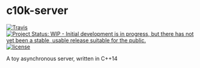 # c10k-server
[![Travis](https://img.shields.io/travis/htfy96/c10k-server.svg?style=flat-square)](https://travis-ci.org/htfy96/c10k-server)
[![Project Status: WIP - Initial development is in progress, but there has not yet been a stable, usable release suitable for the public.](http://www.repostatus.org/badges/latest/wip.svg)](http://www.repostatus.org/#wip)
[![license](https://img.shields.io/github/license/htfy96/c10k-server.svg?style=flat-square)](https://github.com/htfy96/c10k-server/blob/master/LICENSE)


A toy asynchronous server, written in C++14
